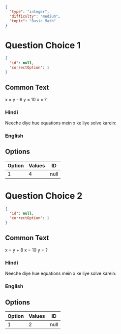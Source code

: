 ```json
{
  "type": "integer",
  "difficulty": "medium",
  "topic": "Basic Math"
}
```

# Question Choice 1
```json
{
  "id": null,
  "correctOption": 1
}
```
## Common Text
x = y - 6
y = 10
x = ?

### Hindi
Neeche diye hue equations mein x ke liye solve karein:

### English

## Options
| Option | Values                |ID     |
|:-------|:----------------------|:-----:|
| 1      | 4                     |null   |

# Question Choice 2
```json
{
  "id": null,
  "correctOption": 1
}
```
## Common Text
x = y + 8
x = 10
y = ?

### Hindi
Neeche diye hue equations mein x ke liye solve karein:

### English

## Options
| Option | Values                |ID     |
|:-------|:----------------------|:-----:|
| 1      | 2                     |null   |
